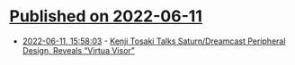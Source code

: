 # [Published on 2022-06-11](index.md)

* [2022-06-11, 15:58:03](https://news.ycombinator.com/item?id=31705459) - [Kenji Tosaki Talks Saturn/Dreamcast Peripheral Design, Reveals “Virtua Visor”](https://www.segasaturnshiro.com/2022/06/03/interview-kenji-tosaki-talks-saturn-dreamcast-peripheral-design/)
